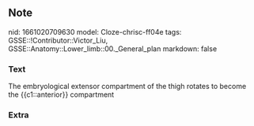 ## Note
nid: 1661020709630
model: Cloze-chrisc-ff04e
tags: GSSE::!Contributor::Victor_Liu, GSSE::Anatomy::Lower_limb::00._General_plan
markdown: false

### Text
The embryological extensor compartment of the thigh rotates to become the {{c1::anterior}} compartment

### Extra


